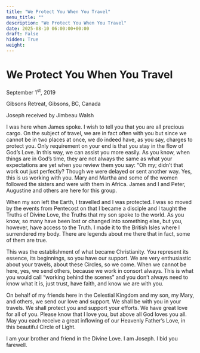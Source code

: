 ```yaml
---
title: "We Protect You When You Travel"
menu_title: ""
description: "We Protect You When You Travel"
date: 2025-08-10 06:00:00+00:00
draft: False
hidden: True
weight:
---
```

# We Protect You When You Travel

September 1<sup>st</sup>, 2019

Gibsons Retreat, Gibsons, BC, Canada

Joseph received by Jimbeau Walsh

I was here when James spoke. I wish to tell you that you are all precious cargo. On the subject of travel, we are in fact often with you but since we cannot be in two places at once, we do indeed have, as you say, charges to protect you. Only requirement on your end is that you stay in the flow of God’s Love. In this way, we can assist you more easily. As you know, when things are in God’s time, they are not always the same as what your expectations are yet when you review them you say: “Oh my; didn’t that work out just perfectly? Though we were delayed or sent another way. Yes, this is us working with you. Mary and Martha and some of the women followed the sisters and were with them in Africa. James and I and Peter, Augustine and others are here for this group.

When my son left the Earth, I travelled and I was protected. I was so moved by the events from Pentecost on that I became a disciple and I taught the Truths of Divine Love, the Truths that my son spoke to the world. As you know, so many have been lost or changed into something else, but you, however, have access to the Truth. I made it to the British Isles where I surrendered my body. There are legends about me there that in fact, some of them are true.

This was the establishment of what became Christianity. You represent its essence, its beginnings, so you have our support. We are very enthusiastic about your travels, about these Circles, so we come. When we cannot be here, yes, we send others, because we work in consort always. This is what you would call “working behind the scenes” and you don’t always need to know what it is, just trust, have faith, and know we are with you.

On behalf of my friends here in the Celestial Kingdom and my son, my Mary, and others, we send our love and support. We shall be with you in your travels. We shall protect you and support your efforts. We have great love for all of you. Please know that I love you, but above all God loves you all. May you each receive a great inflowing of our Heavenly Father’s Love, in this beautiful Circle of Light.

I am your brother and friend in the Divine Love. I am Joseph. I bid you farewell.
